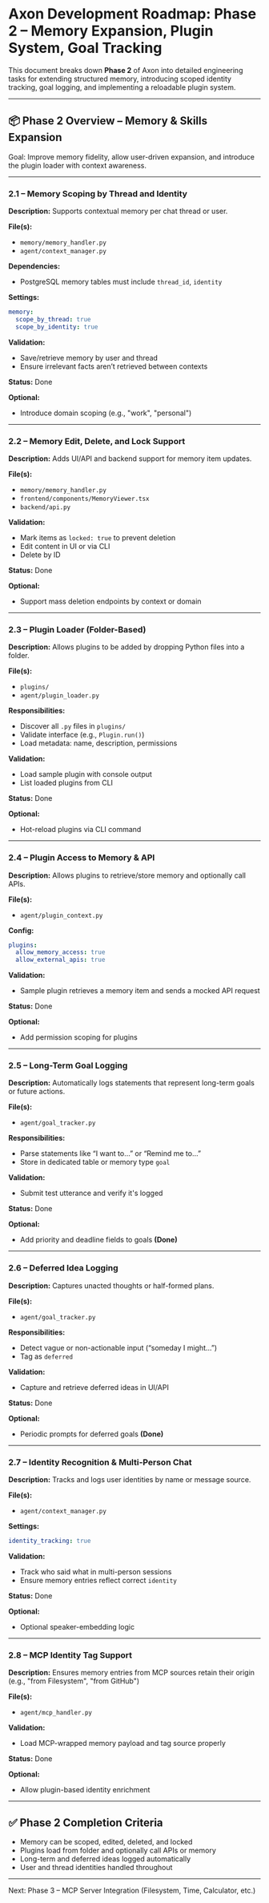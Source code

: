 # Axon Development Roadmap: Phase 2 – Memory Expansion, Plugin System, Goal Tracking

This document breaks down **Phase 2** of Axon into detailed engineering tasks for extending structured memory, introducing scoped identity tracking, goal logging, and implementing a reloadable plugin system.

---

## 📦 Phase 2 Overview – Memory & Skills Expansion

Goal: Improve memory fidelity, allow user-driven expansion, and introduce the plugin loader with context awareness.

---

### 2.1 – Memory Scoping by Thread and Identity

**Description:** Supports contextual memory per chat thread or user.

**File(s):**

- `memory/memory_handler.py`
- `agent/context_manager.py`

**Dependencies:**

- PostgreSQL memory tables must include `thread_id`, `identity`

**Settings:**

```yaml
memory:
  scope_by_thread: true
  scope_by_identity: true
```

**Validation:**

- Save/retrieve memory by user and thread
- Ensure irrelevant facts aren’t retrieved between contexts

**Status:** Done

**Optional:**

- Introduce domain scoping (e.g., "work", "personal")

---

### 2.2 – Memory Edit, Delete, and Lock Support

**Description:** Adds UI/API and backend support for memory item updates.

**File(s):**

- `memory/memory_handler.py`
- `frontend/components/MemoryViewer.tsx`
- `backend/api.py`

**Validation:**

- Mark items as `locked: true` to prevent deletion
- Edit content in UI or via CLI
- Delete by ID

**Status:** Done

**Optional:**

- Support mass deletion endpoints by context or domain

---

### 2.3 – Plugin Loader (Folder-Based)

**Description:** Allows plugins to be added by dropping Python files into a folder.

**File(s):**

- `plugins/`
- `agent/plugin_loader.py`

**Responsibilities:**

- Discover all `.py` files in `plugins/`
- Validate interface (e.g., `Plugin.run()`)
- Load metadata: name, description, permissions

**Validation:**

- Load sample plugin with console output
- List loaded plugins from CLI

**Status:** Done

**Optional:**

- Hot-reload plugins via CLI command

---

### 2.4 – Plugin Access to Memory & API

**Description:** Allows plugins to retrieve/store memory and optionally call APIs.

**File(s):**

- `agent/plugin_context.py`

**Config:**

```yaml
plugins:
  allow_memory_access: true
  allow_external_apis: true
```

**Validation:**

- Sample plugin retrieves a memory item and sends a mocked API request

**Status:** Done

**Optional:**

- Add permission scoping for plugins

---

### 2.5 – Long-Term Goal Logging

**Description:** Automatically logs statements that represent long-term goals or future actions.

**File(s):**

- `agent/goal_tracker.py`

**Responsibilities:**

- Parse statements like “I want to…” or “Remind me to…”
- Store in dedicated table or memory type `goal`

**Validation:**

- Submit test utterance and verify it's logged

**Status:** Done

**Optional:**

- Add priority and deadline fields to goals **(Done)**

---

### 2.6 – Deferred Idea Logging

**Description:** Captures unacted thoughts or half-formed plans.

**File(s):**

- `agent/goal_tracker.py`

**Responsibilities:**

- Detect vague or non-actionable input (“someday I might…”)
- Tag as `deferred`

**Validation:**

- Capture and retrieve deferred ideas in UI/API

**Status:** Done

**Optional:**

- Periodic prompts for deferred goals **(Done)**

---

### 2.7 – Identity Recognition & Multi-Person Chat

**Description:** Tracks and logs user identities by name or message source.

**File(s):**

- `agent/context_manager.py`

**Settings:**

```yaml
identity_tracking: true
```

**Validation:**

- Track who said what in multi-person sessions
- Ensure memory entries reflect correct `identity`

**Status:** Done

**Optional:**

- Optional speaker-embedding logic

---

### 2.8 – MCP Identity Tag Support

**Description:** Ensures memory entries from MCP sources retain their origin (e.g., "from Filesystem", "from GitHub")

**File(s):**

- `agent/mcp_handler.py`

**Validation:**

- Load MCP-wrapped memory payload and tag source properly

**Status:** Done

**Optional:**

- Allow plugin-based identity enrichment

---

## ✅ Phase 2 Completion Criteria

- Memory can be scoped, edited, deleted, and locked
- Plugins load from folder and optionally call APIs or memory
- Long-term and deferred ideas logged automatically
- User and thread identities handled throughout

---

Next: Phase 3 – MCP Server Integration (Filesystem, Time, Calculator, etc.)

